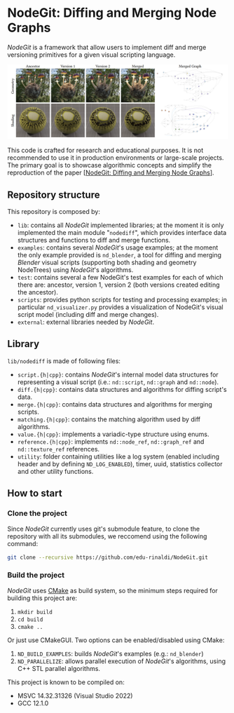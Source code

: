 # NodeGit: Diffing and Merging Node Graphs
*NodeGit* is a framework that allow users to implement diff and merge versioning primitives for a given visual scripting language.

![teaser](github/teaser.png)

This code is crafted for research and educational purposes. It is not recommended to use it in production environments or large-scale projects. The primary goal is to showcase algorithmic concepts and simplify the reproduction of the paper [[NodeGit: Diffing and Merging Node Graphs](https://doi.org/10.1145/3618343)].

## Repository structure
This repository is composed by:

- `lib`: contains all *NodeGit* implemented libraries; at the moment it is only implemented the main module "`nodediff`", which provides interface data structures and functions to diff and merge functions.
- `examples`: contains several *NodeGit*'s usage examples; at the moment the only example provided is `nd_blender`, a tool for diffing and merging *Blender* visual scripts (supporting both shading and geometry NodeTrees) using *NodeGit*'s algorithms.
- `test`: contains several a few NodeGit's test examples for each of which there are: ancestor, version 1, version 2 (both versions created editing the ancestor).
- `scripts`: provides python scripts for testing and processing examples; in particular `nd_visualizer.py` provides a visualization of NodeGit's visual script model (including diff and merge changes).
- `external`: external libraries needed by *NodeGit*.

## Library
`lib/nodediff` is made of following files:
- `script.{h|cpp}`: contains *NodeGit*'s internal model data structures for representing a visual script (i.e.: `nd::script`, `nd::graph` and `nd::node`).
- `diff.{h|cpp}`: contains data structures and algorithms for diffing script's data.
- `merge.{h|cpp}`: contains data structures and algorithms for merging scripts.
- `matching.{h|cpp}`: contains the matching algorithm used by diff algorithms.
- `value.{h|cpp}`: implements a variadic-type structure using enums.
- `reference.{h|cpp}`: implements `nd::node_ref`, `nd::graph_ref` and `nd::texture_ref` references.
- `utility`: folder containing utilities like a log system (enabled including header and by defining `ND_LOG_ENABLED`), timer, uuid, statistics collector and other utility functions.

## How to start

### Clone the project
Since *NodeGit* currently uses git's submodule feature, to clone the repository with all its submodules, we reccomend using the following command:
```bash
git clone --recursive https://github.com/edu-rinaldi/NodeGit.git
```

### Build the project
*NodeGit* uses [CMake](https://cmake.org/) as build system, so the minimum steps required for building this project are:

1. `mkdir build`
2. `cd build`
3. `cmake ..`

Or just use CMakeGUI. Two options can be enabled/disabled using CMake:

1. `ND_BUILD_EXAMPLES`: builds *NodeGit*'s examples (e.g.: `nd_blender`)
2. `ND_PARALLELIZE`: allows parallel execution of *NodeGit*'s algorithms, using C++ STL parallel algorithms.

This project is known to be compiled on:

- MSVC 14.32.31326 (Visual Studio 2022)
- GCC 12.1.0